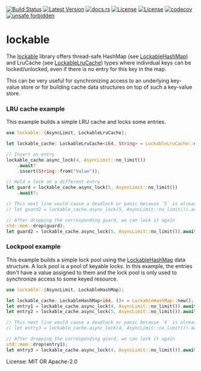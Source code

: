 [![Build Status](https://github.com/smessmer/lockable/actions/workflows/ci.yml/badge.svg)](https://github.com/smessmer/lockable/actions/workflows/ci.yml)
[![Latest Version](https://img.shields.io/crates/v/lockable.svg)](https://crates.io/crates/lockable)
[![docs.rs](https://docs.rs/lockable/badge.svg)](https://docs.rs/lockable)
[![License](https://img.shields.io/badge/license-MIT-blue.svg)](https://github.com/smessmer/lockable/blob/master/LICENSE-MIT)
[![License](https://img.shields.io/badge/license-APACHE-blue.svg)](https://github.com/smessmer/lockable/blob/master/LICENSE-APACHE)
[![codecov](https://codecov.io/gh/smessmer/lockable/branch/master/graph/badge.svg?token=FRSBH7YYA9)](https://codecov.io/gh/smessmer/lockable)
[![unsafe forbidden](https://img.shields.io/badge/unsafe-forbidden-success.svg)](https://github.com/rust-secure-code/safety-dance/)

# lockable

The [lockable](https://crates.io/crates/lockable) library offers thread-safe
HashMap (see [LockableHashMap](crate::LockableHashMap)) and LruCache
(see [LockableLruCache](crate::LockableLruCache)) types where individual keys
can be locked/unlocked, even if there is no entry for this key in the map.

This can be very useful for synchronizing access to an underlying key-value
store or for building cache data structures on top of such a key-value store.

### LRU cache example
This example builds a simple LRU cache and locks some entries.

```rust
use lockable::{AsyncLimit, LockableLruCache};

let lockable_cache: LockableLruCache<i64, String> = LockableLruCache::new();

// Insert an entry
lockable_cache.async_lock(4, AsyncLimit::no_limit())
    .await?
    .insert(String::from("Value"));

// Hold a lock on a different entry
let guard = lockable_cache.async_lock(5, AsyncLimit::no_limit())
    .await?;

// This next line would cause a deadlock or panic because `5` is already locked on this thread
// let guard2 = lockable_cache.async_lock(5, AsyncLimit::no_limit()).await?;

// After dropping the corresponding guard, we can lock it again
std::mem::drop(guard);
let guard2 = lockable_cache.async_lock(5, AsyncLimit::no_limit()).await?;
```

### Lockpool example
This example builds a simple lock pool using the [LockableHashMap](crate::LockableHashMap)
data structure. A lock pool is a pool of keyable locks. In this example, the entries
don't have a value assigned to them and the lock pool is only used to synchronize
access to some keyed resource.
```rust
use lockable::{AsyncLimit, LockableHashMap};

let lockable_cache: LockableHashMap<i64, ()> = LockableHashMap::new();
let entry1 = lockable_cache.async_lock(4, AsyncLimit::no_limit()).await?;
let entry2 = lockable_cache.async_lock(5, AsyncLimit::no_limit()).await?;

// This next line would cause a deadlock or panic because `4` is already locked on this thread
// let entry3 = lockable_cache.async_lock(4, AsyncLimit::no_limit()).await?;

// After dropping the corresponding guard, we can lock it again
std::mem::drop(entry1);
let entry3 = lockable_cache.async_lock(4, AsyncLimit::no_limit()).await?;
```

License: MIT OR Apache-2.0

